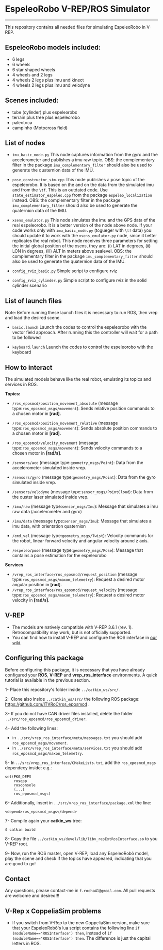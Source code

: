 # EspeleoRobo V-REP/ROS Simulator
----------------------
This repository contains all needed files for simulating EspeleoRobo in V-REP.

## EspeleoRobo models included:
- 6 legs
- 6 wheels
- 6 star shaped wheels
- 4 wheels and 2 legs
- 4 wheels 2 legs plus imu and kinect
- 4 wheels 2 legs plus imu and velodyne

## Scenes included:
- tube (cylinder) plus espeleorobo
- terrain plus tree plus espeleorobo
- paleotoca
- campinho (Motocross field)


## List of nodes


- `imu_basic_node.py` This node captures information from the gyro and the accelerometer and publishes a imu raw topic. OBS: the complementary filter in the package `imu_complementary_filter` should also be used to generate the quaternion data of the IMU.

- `pose_constructor_sim.cpp` This node publishes a pose topic of the espeleorobo. It is based on the and on the data from the simulated imu and from the `\tf`. This is an outdated code. Use `state_estimator_espeleo.cpp` from the package `espeleo_localization` instead. OBS: the complementary filter in the package `imu_complementary_filter` should also be used to generate the quaternion data of the IMU.

- `xsens_emulator.py` This node simulates the imu and the GPS data of the real espeleorobo. It is a better version of the node above node. If your code works only with `imu_basic_node.py` (togueger with `\tf` data) you should update it to work with the `xsens_emulator.py` node, since it better replicates the real robot. This node receives three parameters for setting the initial global position of the xsens, they are: (i) LAT in degrees, (ii) LON in degrees, (iii) ALT in meters above sealevel.
OBS: the complementary filter in the package `imu_complementary_filter` should also be used to generate the quaternion data of the IMU.

- `config_rviz_basic.py` Simple script to configure rviz

- `config_rviz_cylinder.py` Simple script to configure rviz in the solid cylinder scenario


## List of launch files

Note: Before running these launch files it is necessary to run ROS, then vrep and load the desired scene.

- `basic.launch` Launch the codes to control the espeleorobo with the vector field approach. After running this the controller will wait for a path to be followed

- `keyboard.launch` Launch the codes to control the espeleorobo with the keyboard


## How to interact

The simulated models behave like the real robot, emulating its topics and services in ROS.

**Topics:**
- `/ros_eposmcd/position_movement_absolute`  (message type:`ros_eposmcd_msgs/movement`): Sends relative position commands to a chosen motor in **[rad]**.
- `/ros_eposmcd/position_movement_relative`  (message type:`ros_eposmcd_msgs/movement`): Sends absolute position commands to a chosen motor in **[rad]**.
- `/ros_eposmcd/velocity_movement`  (message type:`ros_eposmcd_msgs/movement`): Sends velocity commands to a chosen motor in **[rad/s]**.

- `/sensors/acc`  (message type:`geometry_msgs/Point`): Data from the accelerometer simulated inside vrep.
- `/sensors/gyro`  (message type:`geometry_msgs/Point`): Data from the gyro simulated inside vrep.
- `/sensors/velodyne`  (message type:`sensor_msgs/PointCloud`): Data from the ouster laser simulated inside vrep.
- `/imu/raw`  (message type:`sensor_msgs/Imu`): Message that simulates a imu raw data (accelerometer and gyro)
- `/imu/data`  (message type:`sensor_msgs/Imu`): Message that simulates a imu data, with orientation quaternion
- `/cmd_vel`  (message type:`geometry_msgs/Twist`): Velocity commands for the robot, linear forward velocity and angular velocity around z axis.
- `/espeleo/pose`  (message type:`geometry_msgs/Pose`): Message that contains a pose estimation for the espeleorobo


**Services**
- `/vrep_ros_interface/ros_eposmcd/request_position`  (message type:`ros_eposmcd_msgs/maxon_telemetry`): Request a desired motor angular position in **[rad]**.
- `/vrep_ros_interface/ros_eposmcd/request_velocity`  (message type:`ros_eposmcd_msgs/maxon_telemetry`): Request a desired motor velocity in **[rad/s]**.





<!--
## Launch files

The following scripts must be calles after the roscore and vrep are runned (in this order)

**Topics:**

- `basic.launch`: This script runs the most basic files that preares the robot to receive a reference path.
- `keyboard.launch`: This script runs the basic files to enable to robot be controlled with the keyboard. -->


## V-REP

- The models are natively compatible with V-REP 3.6.1 (rev. 1). Retrocompatibility may work, but is not officially supported.
- You can find how to install V-REP and configure the ROS interface in  [our wiki](https://github.com/ITVRoC/general-wiki/wiki).

## Configuring this package

Before configuring this package, it is necessary that you have already configured your **ROS**, **V-REP** and **vrep_ros_interface** environments.  A quick tutorial is available in the previous section.

1- Place this repository's folder inside ``../catkin_ws/src/``.

2- Clone also inside ``../catkin_ws/src/`` the following ROS package: https://github.com/ITVRoC/ros_eposmcd .

3- If you do not have CAN driver files installed, delete the folder ``../src/ros_eposmcd/ros_eposmcd_driver``.

4- Add the following lines:
- in ``../src/vrep_ros_interface/meta/messages.txt`` you should add ``ros_eposmcd_msgs/movement``.
- in ``../src/vrep_ros_interface/meta/services.txt`` you should add ``ros_eposmcd_msgs/maxon_telemetry``.

5- In `../src/vrep_ros_interface/CMakeLists.txt`, add the ``ros_eposmcd_msgs`` dependecy inside:
e.g.:
```
set(PKG_DEPS
    roscpp
    rosconsole
    (...)
    ros_eposmcd_msgs)
```

6- Additionally, insert in ``../src/vrep_ros_interface/package.xml`` the line:
```
<depend>ros_eposmcd_msgs</depend>
```

7- Compile again your **catkin_ws** tree:
```
$ catkin build
```

8- Copy the file `../catkin_ws/devel/lib/libv_repExtRosInterface.so` to you V-REP root.

9- Now, run the ROS master, open V-REP, load any EspeleoRobô model, play the scene and check if the topics have appeared, indicating that you are good to go!

## Contact

Any questions, please contact-me in ``f.rocha41@gmail.com``.
All pull requests are welcome and desired!!!


## V-Rep x CoppeliaSim problems

- If you switch from V-Rep to the new CoppeliaSim version, make sure that your EspeleoRobô's lua script contains the following line `if (moduleName=='ROSInterface') then`, instead of `if (moduleName=='ROSInterface') then`. The difference is just the capital letters in ROS.
